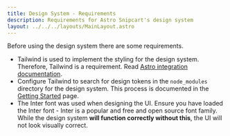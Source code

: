 ```yaml
---
title: Design System - Requirements
description: Requirements for Astro Snipcart's design system
layout: ../../../layouts/MainLayout.astro
---
```


Before using the design system there are some requirements.

 * Tailwind is used to implement the styling for the design system. Therefore, Tailwind is a requirement. Read [Astro integration documentation](https://docs.astro.build/en/guides/integrations-guide/).
 * Configure Tailwind to search for design tokens in the `node_modules` directory for the design system. This process is documented in the [Getting Started](/getting=started) page.
 * The Inter font was used when designing the UI. Ensure you have loaded the Inter font - Inter is a popular and free and open source font family. While the design system **will function correctly without this**, the UI will not look visually correct.